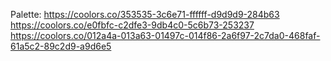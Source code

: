 Palette:
https://coolors.co/353535-3c6e71-ffffff-d9d9d9-284b63
https://coolors.co/e0fbfc-c2dfe3-9db4c0-5c6b73-253237
https://coolors.co/012a4a-013a63-01497c-014f86-2a6f97-2c7da0-468faf-61a5c2-89c2d9-a9d6e5